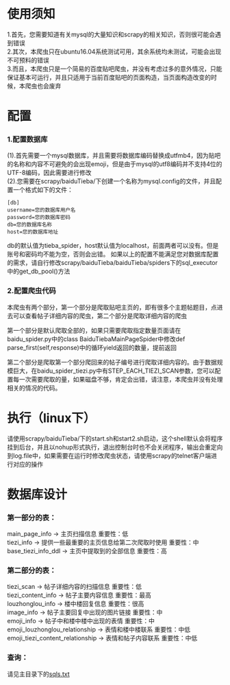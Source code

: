 # 使用须知
1.首先，您需要知道有关mysql的大量知识和scrapy的相关知识，否则很可能会遇到错误<br>
2.其次，本爬虫只在ubuntu16.04系统测试可用，其余系统均未测试，可能会出现不可预料的错误<br>
3.而且，本爬虫只是一个简易的百度贴吧爬虫，并没有考虑过多的意外情况，只能保证基本可运行，并且只适用于当前百度贴吧的页面构造，当页面构造改变的时候，本爬虫也会废弃

# 配置
### 1.配置数据库
(1).首先需要一个mysql数据库，并且需要将数据库编码替换成utfmb4，因为贴吧的名称和内容不可避免的会出现emoji，但是由于mysql的utf8编码并不支持4位的UTF-8编码，因此需要进行修改<br>
(2).您需要在scrapy/baiduTieba/下创建一个名称为mysql.config的文件，并且配置一个格式如下的文件：
```
[db]
username=您的数据库用户名
password=您的数据库密码
db=您的数据库名称
host=您的数据库地址

```
db的默认值为tieba_spider，host默认值为localhost，前面两者可以没有。但是账号和密码均不能为空，否则会出错。
如果以上的配置不能满足您对数据库配置的需求，请自行修改scrapy/baiduTieba/baiduTieba/spiders下的sql_executor中的get_db_pool()方法
### 2.配置爬虫代码
本爬虫有两个部分，第一个部分是爬取贴吧主页的，即有很多个主题帖题目，点进去可以查看帖子详细内容的爬虫，第二个部分是爬取详细内容的爬虫

第一个部分是默认爬取全部的，如果只需要爬取指定数量页面请在baidu_spider.py中的class BaiduTiebaMainPageSpider中修改def parse_first(self,response)中的循环yield返回的数量，提前返回

第二个部分是爬取第一个部分爬回来的帖子编号进行爬取详细内容的。由于数据规模巨大，在baidu_spider_tiezi.py中有STEP_EACH_TIEZI_SCAN参数，您可以配置每一次需要爬取的量，如果磁盘不够，肯定会出错，请注意，本爬虫并没有处理相关的情况的代码。

# 执行（linux下）
请使用scrapy/baiduTieba/下的start.sh和start2.sh启动，这个shell默认会将程序挂到后台，并且以nohup形式执行，退出控制台时也不会关闭程序，输出会重定向到log.file中，如果需要在运行时修改爬虫状态，请使用scrapy的telnet客户端进行对应的操作

# 数据库设计
### 第一部分的表：

main_page_info -> 主页扫描信息 重要性：低<br>
tiezi_info -> 提供一些最重要的主页信息给第二次爬取时使用 重要性：中<br>
base_tiezi_info_ddl -> 主页中提取到的全部信息 重要性：高<br>

### 第二部分的表：

tiezi_scan -> 帖子详细内容的扫描信息 重要性：低<br>
tiezi_content_info -> 帖子主要内容信息 重要性：最高<br>
louzhonglou_info -> 楼中楼回复信息 重要性：很高<br>
image_info -> 帖子主要回复中出现的图片链接 重要性：中<br>
emoji_info -> 帖子中和楼中楼中出现的表情 重要性：中<br>
emoji_louzhonglou_relationship -> 表情和楼中楼联系 重要性：中低<br>
emoji_tiezi_content_relationship -> 表情和帖子内容联系 重要性：中低<br>

### 查询：
请见主目录下的[sqls.txt](https://github.com/yu132/Baidu-bilibili-tieba-analyse/blob/master/sqls.txt)  
